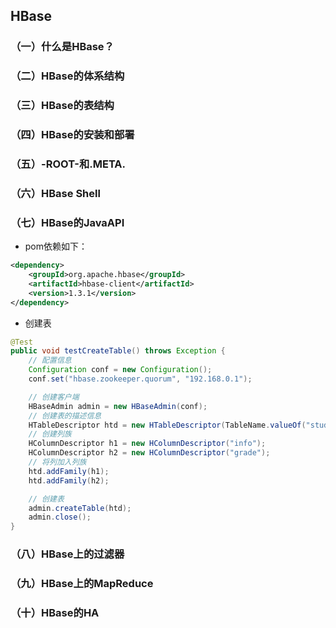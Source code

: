 ## HBase

### （一）什么是HBase？


### （二）HBase的体系结构


### （三）HBase的表结构


### （四）HBase的安装和部署


### （五）-ROOT-和.META.


### （六）HBase Shell


### （七）HBase的JavaAPI

* pom依赖如下：

```xml
<dependency>
	<groupId>org.apache.hbase</groupId>
	<artifactId>hbase-client</artifactId>
	<version>1.3.1</version>
</dependency>
```

* 创建表

```java
@Test
public void testCreateTable() throws Exception {
	// 配置信息
	Configuration conf = new Configuration();
	conf.set("hbase.zookeeper.quorum", "192.168.0.1");

	// 创建客户端
	HBaseAdmin admin = new HBaseAdmin(conf);
	// 创建表的描述信息
	HTableDescriptor htd = new HTableDescriptor(TableName.valueOf("students"));
	// 创建列族
	HColumnDescriptor h1 = new HColumnDescriptor("info");
	HColumnDescriptor h2 = new HColumnDescriptor("grade");
	// 将列加入列族
	htd.addFamily(h1);
	htd.addFamily(h2);

	// 创建表
	admin.createTable(htd);
	admin.close();
}
```


### （八）HBase上的过滤器


### （九）HBase上的MapReduce



### （十）HBase的HA














